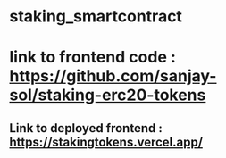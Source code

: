 # staking_smartcontract
# link to frontend code : https://github.com/sanjay-sol/staking-erc20-tokens

## Link to deployed frontend : https://stakingtokens.vercel.app/



